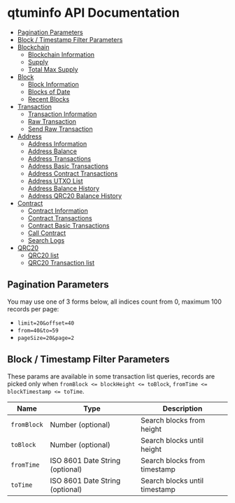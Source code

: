 # qtuminfo API Documentation

* [Pagination Parameters](#pagination-parameters)
* [Block / Timestamp Filter Parameters](#block--timestamp-filter-parameters)
* [Blockchain](https://github.com/qtumproject/qtuminfo-api/blob/master/doc/blockchain.md)
  * [Blockchain Information](https://github.com/qtumproject/qtuminfo-api/blob/master/doc/blockchain.md#Blockchain-Information)
  * [Supply](https://github.com/qtumproject/qtuminfo-api/blob/master/doc/blockchain.md#Supply)
  * [Total Max Supply](https://github.com/qtumproject/qtuminfo-api/blob/master/doc/blockchain.md#Total-Max-Supply)
* [Block](https://github.com/qtumproject/qtuminfo-api/blob/master/doc/block.md)
  * [Block Information](https://github.com/qtumproject/qtuminfo-api/blob/master/doc/block.md#Block-Information)
  * [Blocks of Date](https://github.com/qtumproject/qtuminfo-api/blob/master/doc/block.md#Blocks-of-Date)
  * [Recent Blocks](https://github.com/qtumproject/qtuminfo-api/blob/master/doc/block.md#Recent-Blocks)
* [Transaction](https://github.com/qtumproject/qtuminfo-api/blob/master/doc/block.md)
  * [Transaction Information](https://github.com/qtumproject/qtuminfo-api/blob/master/doc/block.md#Transaction-Information)
  * [Raw Transaction](https://github.com/qtumproject/qtuminfo-api/blob/master/doc/block.md#Raw-Transaction)
  * [Send Raw Transaction](https://github.com/qtumproject/qtuminfo-api/blob/master/doc/block.md#Send-Raw-Transaction)
* [Address](https://github.com/qtumproject/qtuminfo-api/blob/master/doc/address.md)
  * [Address Information](https://github.com/qtumproject/qtuminfo-api/blob/master/doc/address.md#Address-Information)
  * [Address Balance](https://github.com/qtumproject/qtuminfo-api/blob/master/doc/address.md#Address-Balance)
  * [Address Transactions](https://github.com/qtumproject/qtuminfo-api/blob/master/doc/address.md#Address-Transactions)
  * [Address Basic Transactions](https://github.com/qtumproject/qtuminfo-api/blob/master/doc/address.md#Address-Basic-Transactions)
  * [Address Contract Transactions](https://github.com/qtumproject/qtuminfo-api/blob/master/doc/address.md#Address-Contract-Transactions)
  * [Address UTXO List](https://github.com/qtumproject/qtuminfo-api/blob/master/doc/address.md#Address-UTXO-List)
  * [Address Balance History](https://github.com/qtumproject/qtuminfo-api/blob/master/doc/address.md#Address-Balance-History)
  * [Address QRC20 Balance History](https://github.com/qtumproject/qtuminfo-api/blob/master/doc/address.md#Address-QRC20-Balance-History)
* [Contract](https://github.com/qtumproject/qtuminfo-api/blob/master/doc/contract.md)
  * [Contract Information](https://github.com/qtumproject/qtuminfo-api/blob/master/doc/contract.md#Contract-Information)
  * [Contract Transactions](https://github.com/qtumproject/qtuminfo-api/blob/master/doc/contract.md#Contract-Transactions)
  * [Contract Basic Transactions](https://github.com/qtumproject/qtuminfo-api/blob/master/doc/contract.md#Contract-Basic-Transactions)
  * [Call Contract](https://github.com/qtumproject/qtuminfo-api/blob/master/doc/contract.md#Call-Contract)
  * [Search Logs](https://github.com/qtumproject/qtuminfo-api/blob/master/doc/contract.md#Search-Logs)
* [QRC20](https://github.com/qtumproject/qtuminfo-api/blob/master/doc/contract.md)
  * [QRC20 list](https://github.com/qtumproject/qtuminfo-api/blob/master/doc/contract.md#QRC20-list)
  * [QRC20 Transaction list](https://github.com/qtumproject/qtuminfo-api/blob/master/doc/contract.md#QRC20-Transaction-list)

## Pagination Parameters

You may use one of 3 forms below, all indices count from 0, maximum 100 records per page:
* `limit=20&offset=40`
* `from=40&to=59`
* `pageSize=20&page=2`


## Block / Timestamp Filter Parameters

These params are available in some transaction list queries,
records are picked only when `fromBlock <= blockHeight <= toBlock`, `fromTime <= blockTimestamp <= toTime`.

<table>
    <thead>
        <tr>
            <th>Name</th>
            <th>Type</th>
            <th>Description</th>
        </tr>
    </thead>
    <tbody>
        <tr>
            <td><code>fromBlock</code></td>
            <td>Number (optional)</td>
            <td>Search blocks from height</td>
        </tr>
        <tr>
            <td><code>toBlock</code></td>
            <td>Number (optional)</td>
            <td>Search blocks until height</td>
        </tr>
        <tr>
            <td><code>fromTime</code></td>
            <td>ISO 8601 Date String (optional)</td>
            <td>Search blocks from timestamp</td>
        </tr>
        <tr>
            <td><code>toTime</code></td>
            <td>ISO 8601 Date String (optional)</td>
            <td>Search blocks until timestamp</td>
        </tr>
    </tbody>
</table>
